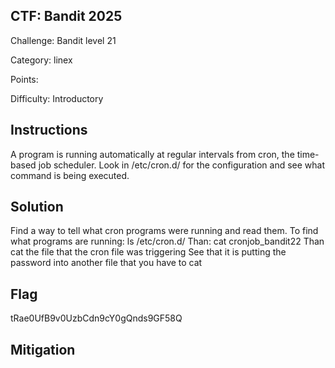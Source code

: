 ## CTF: Bandit 2025
Challenge: Bandit level 21

Category:  linex

Points:

Difficulty: Introductory

## Instructions
A program is running automatically at regular intervals from cron, the time-based job scheduler. Look in /etc/cron.d/ for the configuration and see what command is being executed.


## Solution
Find a way to tell what cron programs were running and read them.
To find what programs are running: ls /etc/cron.d/
Than: cat cronjob_bandit22
Than cat the file that the cron file was triggering
See that it is putting the password into another file that you have to cat
 


## Flag
tRae0UfB9v0UzbCdn9cY0gQnds9GF58Q


## Mitigation


